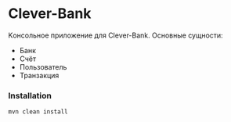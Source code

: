 # Clever-Bank
Kонсольное приложение для Clever-Bank.
Основные сущности:
- Банк
- Счёт
- Пользователь
- Транзакция

### Installation  
```
mvn clean install
```